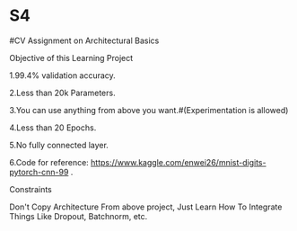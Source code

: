 # S4
#CV Assignment on Architectural Basics

Objective of this Learning Project

1.99.4% validation accuracy.

2.Less than 20k Parameters.

3.You can use anything from above you want.#(Experimentation is allowed)

4.Less than 20 Epochs.

5.No fully connected layer.

6.Code for reference: https://www.kaggle.com/enwei26/mnist-digits-pytorch-cnn-99 .

Constraints

Don't Copy Architecture From above project, Just Learn How To Integrate Things Like Dropout, Batchnorm, etc.
